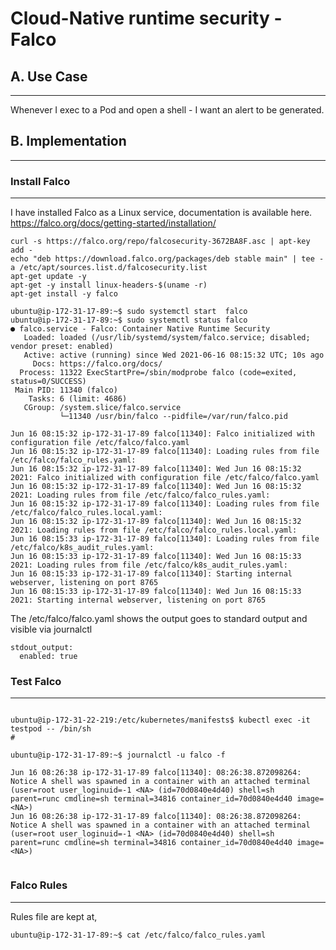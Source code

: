 # Cloud-Native runtime security - Falco

## A. Use Case
---

Whenever I exec to a Pod and open a shell - I want an alert to be generated. 


## B. Implementation 
---

### Install Falco 
---

I have installed Falco as a Linux service, documentation is available here.
https://falco.org/docs/getting-started/installation/

```
curl -s https://falco.org/repo/falcosecurity-3672BA8F.asc | apt-key add -
echo "deb https://download.falco.org/packages/deb stable main" | tee -a /etc/apt/sources.list.d/falcosecurity.list
apt-get update -y
apt-get -y install linux-headers-$(uname -r)
apt-get install -y falco

ubuntu@ip-172-31-17-89:~$ sudo systemctl start  falco
ubuntu@ip-172-31-17-89:~$ sudo systemctl status falco
● falco.service - Falco: Container Native Runtime Security
   Loaded: loaded (/usr/lib/systemd/system/falco.service; disabled; vendor preset: enabled)
   Active: active (running) since Wed 2021-06-16 08:15:32 UTC; 10s ago
     Docs: https://falco.org/docs/
  Process: 11322 ExecStartPre=/sbin/modprobe falco (code=exited, status=0/SUCCESS)
 Main PID: 11340 (falco)
    Tasks: 6 (limit: 4686)
   CGroup: /system.slice/falco.service
           └─11340 /usr/bin/falco --pidfile=/var/run/falco.pid

Jun 16 08:15:32 ip-172-31-17-89 falco[11340]: Falco initialized with configuration file /etc/falco/falco.yaml
Jun 16 08:15:32 ip-172-31-17-89 falco[11340]: Loading rules from file /etc/falco/falco_rules.yaml:
Jun 16 08:15:32 ip-172-31-17-89 falco[11340]: Wed Jun 16 08:15:32 2021: Falco initialized with configuration file /etc/falco/falco.yaml
Jun 16 08:15:32 ip-172-31-17-89 falco[11340]: Wed Jun 16 08:15:32 2021: Loading rules from file /etc/falco/falco_rules.yaml:
Jun 16 08:15:32 ip-172-31-17-89 falco[11340]: Loading rules from file /etc/falco/falco_rules.local.yaml:
Jun 16 08:15:32 ip-172-31-17-89 falco[11340]: Wed Jun 16 08:15:32 2021: Loading rules from file /etc/falco/falco_rules.local.yaml:
Jun 16 08:15:33 ip-172-31-17-89 falco[11340]: Loading rules from file /etc/falco/k8s_audit_rules.yaml:
Jun 16 08:15:33 ip-172-31-17-89 falco[11340]: Wed Jun 16 08:15:33 2021: Loading rules from file /etc/falco/k8s_audit_rules.yaml:
Jun 16 08:15:33 ip-172-31-17-89 falco[11340]: Starting internal webserver, listening on port 8765
Jun 16 08:15:33 ip-172-31-17-89 falco[11340]: Wed Jun 16 08:15:33 2021: Starting internal webserver, listening on port 8765

```
The /etc/falco/falco.yaml shows the output goes to standard output and visible via journalctl

```
stdout_output:
  enabled: true

```

### Test Falco 
---

```

ubuntu@ip-172-31-22-219:/etc/kubernetes/manifests$ kubectl exec -it testpod -- /bin/sh
#

ubuntu@ip-172-31-17-89:~$ journalctl -u falco -f

Jun 16 08:26:38 ip-172-31-17-89 falco[11340]: 08:26:38.872098264: Notice A shell was spawned in a container with an attached terminal (user=root user_loginuid=-1 <NA> (id=70d0840e4d40) shell=sh parent=runc cmdline=sh terminal=34816 container_id=70d0840e4d40 image=<NA>)
Jun 16 08:26:38 ip-172-31-17-89 falco[11340]: 08:26:38.872098264: Notice A shell was spawned in a container with an attached terminal (user=root user_loginuid=-1 <NA> (id=70d0840e4d40) shell=sh parent=runc cmdline=sh terminal=34816 container_id=70d0840e4d40 image=<NA>)


```

### Falco Rules
---

Rules file are kept at,

```
ubuntu@ip-172-31-17-89:~$ cat /etc/falco/falco_rules.yaml
```

